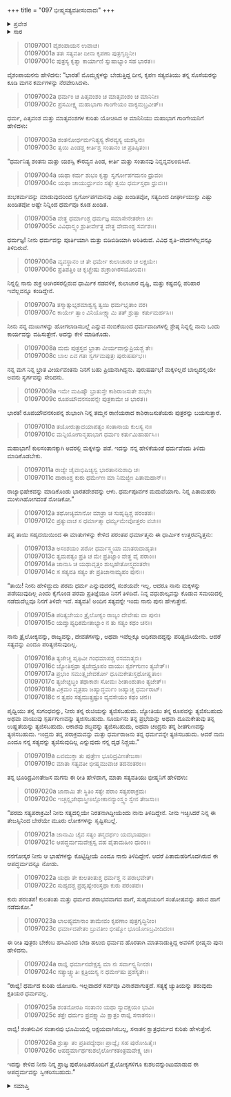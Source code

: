 +++
title = "097 ಭೀಷ್ಮಸತ್ಯವತೀಸಂವಾದಃ"
+++

<details><summary>ಪ್ರವೇಶ</summary>


।।   ಓಂ ಓಂ ನಮೋ ನಾರಾಯಣಾಯ।।   ಶ್ರೀ ವೇದವ್ಯಾಸಾಯ ನಮಃ ।।

ಶ್ರೀ ಕೃಷ್ಣದ್ವೈಪಾಯನ ವೇದವ್ಯಾಸ ವಿರಚಿತ  

**ಶ್ರೀ ಮಹಾಭಾರತ**

**ಆದಿ ಪರ್ವ**

**ಸಂಭವ ಪರ್ವ**

**ಅಧ್ಯಾಯ 97**

</details>


<details><summary>ಸಾರ</summary>

ಕುಲಸಂತಾನಕ್ಕಾಗಿ ಸಂತಾಪದಿಂದ ಸತ್ಯವತಿಯು ವಿಚಿತ್ರವೀರ್ಯನ ವಿಧವೆಯರನ್ನು ಕೂಡುವಂತೆ ಭೀಷ್ಮನಲ್ಲಿ ಕೇಳಿಕೊಳ್ಳುವುದು (1-11). ಭೀಷ್ಮನು ತನ್ನ ಪ್ರತಿಜ್ಞೆಯನ್ನು ಮುರಿಯುವುದಿಲ್ಲವೆಂದೂ, ಕುಲಸಂತಾನಕ್ಕೆ ಬೇರೆ ಮಾರ್ಗಗಳಿವೆಯೆಂದೂ ಹೇಳುವುದು (12-26).

</details>


> 01097001 ವೈಶಂಪಾಯನ ಉವಾಚ।  
01097001a ತತಃ ಸತ್ಯವತೀ ದೀನಾ ಕೃಪಣಾ ಪುತ್ರಗೃದ್ಧಿನೀ।  
01097001c ಪುತ್ರಸ್ಯ ಕೃತ್ವಾ ಕಾರ್ಯಾಣಿ ಸ್ನುಷಾಭ್ಯಾಂ ಸಹ ಭಾರತ।।

ವೈಶಂಪಾಯನನು ಹೇಳಿದನು: “ಭಾರತ! ಮೊಮ್ಮಕ್ಕಳನ್ನು ಬೇಡುತ್ತಿದ್ದ ದೀನ, ಕೃಪಣ ಸತ್ಯವತಿಯು ತನ್ನ ಸೊಸೆಯರನ್ನು ಕೂಡಿ ಮಗನ ಕರ್ಮಗಳನ್ನು ನೆರವೇರಿಸಿದಳು.

> 01097002a ಧರ್ಮಂ ಚ ಪಿತೃವಂಶಂ ಚ ಮಾತೃವಂಶಂ ಚ ಮಾನಿನೀ।  
01097002c ಪ್ರಸಮೀಕ್ಷ್ಯ ಮಹಾಭಾಗಾ ಗಾಂಗೇಯಂ ವಾಕ್ಯಮಬ್ರವೀತ್।।

ಧರ್ಮ, ಪಿತೃವಂಶ ಮತ್ತು ಮಾತೃವಂಶಗಳ ಕುರಿತು ಯೋಚಿಸಿದ ಆ ಮಾನಿನಿಯು ಮಹಾಭಾಗ ಗಾಂಗೇಯನಿಗೆ ಹೇಳಿದಳು:

> 01097003a ಶಂತನೋರ್ಧರ್ಮನಿತ್ಯಸ್ಯ ಕೌರವ್ಯಸ್ಯ ಯಶಸ್ವಿನಃ।  
01097003c ತ್ವಯಿ ಪಿಂಡಶ್ಚ ಕೀರ್ತಿಶ್ಚ ಸಂತಾನಂ ಚ ಪ್ರತಿಷ್ಠಿತಂ।।

“ಧರ್ಮನಿತ್ಯ ಶಂತನು ಮತ್ತು ಯಶಸ್ವಿ ಕೌರವ್ಯನ ಪಿಂಡ, ಕೀರ್ತಿ ಮತ್ತು ಸಂತಾನವು ನಿನ್ನನ್ನವಲಂಬಿಸಿದೆ.

> 01097004a ಯಥಾ ಕರ್ಮ ಶುಭಂ ಕೃತ್ವಾ ಸ್ವರ್ಗೋಪಗಮನಂ ಧ್ರುವಂ।  
01097004c ಯಥಾ ಚಾಯುರ್ಧ್ರುವಂ ಸತ್ಯೇ ತ್ವಯಿ ಧರ್ಮಸ್ತಥಾ ಧ್ರುವಃ।।

ಶುಭಕರ್ಮವನ್ನು ಮಾಡುವುದರಿಂದ ಸ್ವರ್ಗೋಪಗಮನವು ಎಷ್ಟು ಖಂಡಿತವೋ, ಸತ್ಯದಿಂದ ದೀರ್ಘಾಯುಸ್ಸು ಎಷ್ಟು ಖಂಡಿತವೋ ಅಷ್ಟೇ ನಿನ್ನಿಂದ ಧರ್ಮವೂ ಕೂಡ ಖಂಡಿತ.

> 01097005a ವೇತ್ಥ ಧರ್ಮಾಂಶ್ಚ ಧರ್ಮಜ್ಞ ಸಮಾಸೇನೇತರೇಣ ಚ।  
01097005c ವಿವಿಧಾಸ್ತ್ವಂ ಶ್ರುತೀರ್ವೇತ್ಥ ವೇತ್ಥ ವೇದಾಂಶ್ಚ ಸರ್ವಶಃ।।

ಧರ್ಮಜ್ಞ! ನೀನು ಧರ್ಮವನ್ನು ಪೂರ್ತಿಯಾಗಿ ಮತ್ತು ಬಿಡಿಬಿಡಿಯಾಗಿ ಅರಿತಿರುವೆ. ವಿವಿಧ ಶೃತಿ-ವೇದಗಳೆಲ್ಲವನ್ನೂ ತಿಳಿದಿರುವೆ.

> 01097006a ವ್ಯವಸ್ಥಾನಂ ಚ ತೇ ಧರ್ಮೇ ಕುಲಾಚಾರಂ ಚ ಲಕ್ಷಯೇ।  
01097006c ಪ್ರತಿಪತ್ತಿಂ ಚ ಕೃಚ್ಛ್ರೇಷು ಶುಕ್ರಾಂಗಿರಸಯೋರಿವ।।

ನಿನ್ನಲ್ಲಿ ನಾನು ಶುಕ್ರ ಆಂಗಿರಸರಲ್ಲಿರುವ ಧಾರ್ಮಿಕ ನಡವಳಿಕೆ, ಕುಲಾಚಾರ ದೃಷ್ಟಿ, ಮತ್ತು ಕಷ್ಟದಲ್ಲಿ ಪರಿಹಾರ ಇವೆಲ್ಲವನ್ನೂ ಕಂಡಿದ್ದೇನೆ.

> 01097007a ತಸ್ಮಾತ್ಸುಭೃಶಮಾಶ್ವಸ್ಯ ತ್ವಯಿ ಧರ್ಮಭೃತಾಂ ವರ।  
01097007c ಕಾರ್ಯೇ ತ್ವಾಂ ವಿನಿಯೋಕ್ಷ್ಯಾಮಿ ತತ್ ಶ್ರುತ್ವಾ ಕರ್ತುಮರ್ಹಸಿ।।

ನೀನು ನನ್ನ ದುಃಖಗಳನ್ನು ಹೋಗಲಾಡಿಸಬಲ್ಲೆ ಎನ್ನುವ ನಂಬಿಕೆಯಿಂದ ಧರ್ಮವಾದಿಗಳಲ್ಲಿ ಶ್ರೇಷ್ಠ ನಿನ್ನಲ್ಲಿ ನಾನು ಒಂದು ಕಾರ್ಯವನ್ನು ವಹಿಸುತ್ತೇನೆ. ಅದನ್ನು ಕೇಳಿ ಮಾಡಿಕೊಡು.

> 01097008a ಮಮ ಪುತ್ರಸ್ತವ ಭ್ರಾತಾ ವೀರ್ಯವಾನ್ಸುಪ್ರಿಯಶ್ಚ ತೇ।  
01097008c ಬಾಲ ಏವ ಗತಃ ಸ್ವರ್ಗಮಪುತ್ರಃ ಪುರುಷರ್ಷಭ।।

ನನ್ನ ಮಗ ನಿನ್ನ ಭ್ರಾತ ವೀರ್ಯವಂತನು ನಿನಗೆ ಬಹು ಪ್ರಿಯನಾಗಿದ್ದನು. ಪುರುಷರ್ಷಭ! ಮಕ್ಕಳಿಲ್ಲದೆ ಬಾಲ್ಯದಲ್ಲಿಯೇ ಅವನು ಸ್ವರ್ಗವನ್ನು ಸೇರಿದನು.

> 01097009a ಇಮೇ ಮಹಿಷ್ಯೌ ಭ್ರಾತುಸ್ತೇ ಕಾಶಿರಾಜಸುತೇ ಶುಭೇ।  
01097009c ರೂಪಯೌವನಸಂಪನ್ನೇ ಪುತ್ರಕಾಮೇ ಚ ಭಾರತ।।

ಭಾರತ! ರೂಪಯೌವನಸಂಪನ್ನ ಶುಭಾಂಗಿ ನಿನ್ನ ತಮ್ಮನ ರಾಣಿಯರಾದ ಕಾಶಿರಾಜಸುತೆಯರು ಪುತ್ರರನ್ನು ಬಯಸುತ್ತಾರೆ.

> 01097010a ತಯೋರುತ್ಪಾದಯಾಪತ್ಯಂ ಸಂತಾನಾಯ ಕುಲಸ್ಯ ನಃ।  
01097010c ಮನ್ನಿಯೋಗಾನ್ಮಹಾಭಾಗ ಧರ್ಮಂ ಕರ್ತುಮಿಹಾರ್ಹಸಿ।।

ಮಹಾಭಾಗ! ಕುಲಸಂತಾನಕ್ಕಾಗಿ ಅವರಲ್ಲಿ ಮಕ್ಕಳನ್ನು ಪಡೆ. ಇದನ್ನು ನನ್ನ ಹೇಳಿಕೆಯಂತೆ ಧರ್ಮವೆಂದು ತಿಳಿದು ಮಾಡಿಕೊಡಬೇಕು.

> 01097011a ರಾಜ್ಯೇ ಚೈವಾಭಿಷಿಚ್ಯಸ್ವ ಭಾರತಾನನುಶಾಧಿ ಚ।  
01097011c ದಾರಾಂಶ್ಚ ಕುರು ಧರ್ಮೇಣ ಮಾ ನಿಮಜ್ಜೀಃ ಪಿತಾಮಹಾನ್।।

ರಾಜ್ಯಾಭಿಷೇಕವನ್ನು ಮಾಡಿಕೊಂಡು ಭಾರತದೇಶವನ್ನು ಆಳು. ಧರ್ಮಪೂರ್ವಕ ಮದುವೆಯಾಗು. ನಿನ್ನ ಪಿತಾಮಹರು ಮುಳುಗಿಹೋಗದಂತೆ ನೋಡಿಕೋ.”

> 01097012a ತಥೋಚ್ಯಮಾನೋ ಮಾತ್ರಾ ಚ ಸುಹೃದ್ಭಿಶ್ಚ ಪರಂತಪಃ।   
01097012c ಪ್ರತ್ಯುವಾಚ ಸ ಧರ್ಮಾತ್ಮಾ ಧರ್ಮ್ಯಮೇವೋತ್ತರಂ ವಚಃ।।

ತನ್ನ ತಾಯಿ ಸಹೃದಯಿಯಿಂದ ಈ ಮಾತುಗಳನ್ನು ಕೇಳಿದ ಪರಂತಪ ಧರ್ಮಾತ್ಮನು ಈ ಧಾರ್ಮಿಕ ಉತ್ತರವನ್ನಿತ್ತನು:

> 01097013a ಅಸಂಶಯಂ ಪರೋ ಧರ್ಮಸ್ತ್ವಯಾ ಮಾತರುದಾಹೃತಃ।  
01097013c ತ್ವಮಪತ್ಯಂ ಪ್ರತಿ ಚ ಮೇ ಪ್ರತಿಜ್ಞಾಂ ವೇತ್ಥ ವೈ ಪರಾಂ।।  
01097014a ಜಾನಾಸಿ ಚ ಯಥಾವೃತ್ತಂ ಶುಲ್ಕಹೇತೋಸ್ತ್ವದಂತರೇ।  
01097014c ಸ ಸತ್ಯವತಿ ಸತ್ಯಂ ತೇ ಪ್ರತಿಜಾನಾಮ್ಯಹಂ ಪುನಃ।।

“ತಾಯಿ! ನೀನು ಹೇಳಿದ್ದುದು ಪರಮ ಧರ್ಮ ಎನ್ನುವುದರಲ್ಲಿ ಸಂಶಯವೇ ಇಲ್ಲ. ಆದರೂ ನಾನು ಮಕ್ಕಳನ್ನು ಪಡೆಯುವುದಿಲ್ಲ ಎಂದು ಕೈಗೊಂಡ ಪರಮ ಪ್ರತಿಜ್ಞೆಯೂ ನಿನಗೆ ತಿಳಿದಿದೆ. ನಿನ್ನ ವಧುಶುಲ್ಕವನ್ನು ಕೊಡುವ ಸಮಯದಲ್ಲಿ ನಡೆದುದೆಲ್ಲವೂ ನಿನಗೆ ತಿಳಿದೇ ಇದೆ. ಸತ್ಯವತಿ! ಅಂದಿನ ಸತ್ಯವನ್ನೇ ಇಂದು ನಾನು ಪುನಃ ಹೇಳುತ್ತೇನೆ.

> 01097015a ಪರಿತ್ಯಜೇಯಂ ತ್ರೈಲೋಕ್ಯಂ ರಾಜ್ಯಂ ದೇವೇಷು ವಾ ಪುನಃ।  
01097015c ಯದ್ವಾಪ್ಯಧಿಕಮೇತಾಭ್ಯಾಂ ನ ತು ಸತ್ಯಂ ಕಥಂ ಚನ।।

ನಾನು ತ್ರೈಲೋಕ್ಯವನ್ನು, ರಾಜ್ಯವನ್ನು, ದೇವತೆಗಳನ್ನು, ಅಥವಾ ಇವೆಲ್ಲಕ್ಕೂ ಅಧಿಕವಾದದ್ದನ್ನು ಪರಿತ್ಯಜಿಸಿಯೇನು. ಆದರೆ ಸತ್ಯವನ್ನು ಎಂದೂ ಪರಿತ್ಯಜಿಸುವುದಿಲ್ಲ.

> 01097016a ತ್ಯಜೇಚ್ಚ ಪೃಥಿವೀ ಗಂಧಮಾಪಶ್ಚ ರಸಮಾತ್ಮನಃ।  
01097016c ಜ್ಯೋತಿಸ್ತಥಾ ತ್ಯಜೇದ್ರೂಪಂ ವಾಯುಃ ಸ್ಪರ್ಶಗುಣಂ ತ್ಯಜೇತ್।।  
01097017a ಪ್ರಭಾಂ ಸಮುತ್ಸೃಜೇದರ್ಕೋ ಧೂಮಕೇತುಸ್ತಥೋಷ್ಣತಾಂ।  
01097017c ತ್ಯಜೇಚ್ಛಬ್ಧಂ ತಥಾಕಾಶಃ ಸೋಮಃ ಶೀತಾಂಶುತಾಂ ತ್ಯಜೇತ್।।  
01097018a ವಿಕ್ರಮಂ ವೃತ್ರಹಾ ಜಹ್ಯಾದ್ಧರ್ಮಂ ಜಹ್ಯಾಚ್ಚ ಧರ್ಮರಾಟ್।  
01097018c ನ ತ್ವಹಂ ಸತ್ಯಮುತ್ಸ್ರಷ್ಟುಂ ವ್ಯವಸೇಯಂ ಕಥಂ ಚನ।।

ಪೃಥ್ವಿಯು ತನ್ನ ಸುಗಂಧವನ್ನು, ನೀರು ತನ್ನ ರುಚಿಯನ್ನು ತ್ಯಜಿಸಬಹುದು. ಜ್ಯೋತಿಯು ತನ್ನ ರೂಪವನ್ನು ತ್ಯಜಿಸಬಹುದು ಅಥವಾ ವಾಯುವು ಸ್ಪರ್ಷಗುಣವನ್ನು ತ್ಯಜಿಸಬಹುದು. ಸೂರ್ಯನು ತನ್ನ ಪ್ರಭೆಯನ್ನು ಅಥವಾ ದೂಮಕೇತುವು ತನ್ನ ಉಷ್ಣತೆಯನ್ನು ತ್ಯಜಿಸಬಹುದು. ಆಕಾಶವು ಶಬ್ಧವನ್ನು ತ್ಯಜಿಸಬಹುದು, ಅಥವಾ ಚಂದ್ರನು ತನ್ನ ಶೀತಗುಣವನ್ನು ತ್ಯಜಿಸಬಹುದು. ಇಂದ್ರನು ತನ್ನ ಪರಾಕ್ರಮವನ್ನು ಮತ್ತು ಧರ್ಮರಾಜನು ತನ್ನ ಧರ್ಮವನ್ನೇ ತ್ಯಜಿಸಬಹುದು. ಆದರೆ ನಾನು ಎಂದೂ ನನ್ನ ಸತ್ಯವನ್ನು ತ್ಯಜಿಸುವುದಿಲ್ಲ ಎನ್ನುವುದು ನನ್ನ ದೃಢ ನಿಶ್ಚಯ.”

> 01097019a ಏವಮುಕ್ತಾ ತು ಪುತ್ರೇಣ ಭೂರಿದ್ರವಿಣತೇಜಸಾ।  
01097019c ಮಾತಾ ಸತ್ಯವತೀ ಭೀಷ್ಮಮುವಾಚ ತದನಂತರಂ।।

ತನ್ನ ಭೂರಿದ್ರವಿಣತೇಜಸ ಮಗನು ಈ ರೀತಿ ಹೇಳಿದಾಗ, ಮಾತಾ ಸತ್ಯವತಿಯು ಭೀಷ್ಮನಿಗೆ ಹೇಳಿದಳು:

> 01097020a ಜಾನಾಮಿ ತೇ ಸ್ಥಿತಿಂ ಸತ್ಯೇ ಪರಾಂ ಸತ್ಯಪರಾಕ್ರಮ।  
01097020c ಇಚ್ಛನ್ಸೃಜೇಥಾಸ್ತ್ರೀಽಲ್ಲೋಕಾನನ್ಯಾಂಸ್ತ್ವಂ ಸ್ವೇನ ತೇಜಸಾ।।

“ಪರಮ ಸತ್ಯಪರಾಕ್ರಮಿ! ನೀನು ಸತ್ಯದಲ್ಲಿಯೇ ನಿರತನಾಗಿದ್ದೀಯೆಂದು ನಾನು ತಿಳಿದಿದ್ದೇನೆ. ನೀನು ಇಚ್ಛಿಸಿದರೆ ನಿನ್ನ ಈ ತೇಜಸ್ಸಿನಿಂದ ಬೇರೆಯೇ ಮೂರು ಲೋಕಗಳನ್ನು ಸೃಷ್ಟಿಸಬಲ್ಲೆ.

> 01097021a ಜಾನಾಮಿ ಚೈವ ಸತ್ಯಂ ತನ್ಮದರ್ಥಂ ಯದಭಾಷಥಾಃ।  
01097021c ಆಪದ್ಧರ್ಮಮವೇಕ್ಷಸ್ವ ವಹ ಪೈತಾಮಹೀಂ ಧುರಂ।।

ನನಗೋಸ್ಕರ ನೀನು ಆ ಭಾಷೆಗಳನ್ನು ಕೊಟ್ಟಿದ್ದೀಯೆ ಎಂದೂ ನಾನು ತಿಳಿದಿದ್ದೇನೆ. ಆದರೆ ಪಿತಾಮಹರಿಗೊದಗಿರುವ ಈ ಆಪದ್ಧರ್ಮವನ್ನೂ ನೋಡು.

> 01097022a ಯಥಾ ತೇ ಕುಲತಂತುಶ್ಚ ಧರ್ಮಶ್ಚ ನ ಪರಾಭವೇತ್।  
01097022c ಸುಹೃದಶ್ಚ ಪ್ರಹೃಷ್ಯೇರಂಸ್ತಥಾ ಕುರು ಪರಂತಪ।।

ಕುರು ಪರಂತಪ! ಕುಲತಂತು ಮತ್ತು ಧರ್ಮದ ಪರಾಭವವಾಗದ ಹಾಗೆ, ಸುಹೃದಯರಿಗೆ ಸಂತೋಷವನ್ನು ತರುವ ಹಾಗೆ ನಡೆದುಕೋ.”

> 01097023a ಲಾಲಪ್ಯಮಾನಾಂ ತಾಮೇವಂ ಕೃಪಣಾಂ ಪುತ್ರಗೃದ್ಧಿನೀಂ।  
01097023c ಧರ್ಮಾದಪೇತಂ ಬ್ರುವತೀಂ ಭೀಷ್ಮೋ ಭೂಯೋಽಬ್ರವೀದಿದಂ।।

ಈ ರೀತಿ ಪುತ್ರರು ಬೇಕೆಂಬ ಹಸಿವಿನಿಂದ ಬೇಡಿ ಹಲುಬಿ ಧರ್ಮದ ಹೊರತಾಗಿ ಮಾತನಾಡುತ್ತಿದ್ದ ಅವಳಿಗೆ ಭೀಷ್ಮನು ಪುನಃ ಹೇಳಿದನು.

> 01097024a ರಾಜ್ಞಿ ಧರ್ಮಾನವೇಕ್ಷಸ್ವ ಮಾ ನಃ ಸರ್ವಾನ್ವ್ಯನೀನಶಃ।   
01097024c ಸತ್ಯಾಚ್ಚ್ಯುತಿಃ ಕ್ಷತ್ರಿಯಸ್ಯ ನ ಧರ್ಮೇಷು ಪ್ರಶಸ್ಯತೇ।।

“ರಾಜ್ಞಿ! ಧರ್ಮದ ಕುರಿತು ಯೋಚಿಸು. ಇಲ್ಲವಾದರೆ ಸರ್ವವೂ ವಿನಾಶವಾಗುತ್ತದೆ. ಸತ್ಯಕ್ಕೆ ಚ್ಯುತಿಯನ್ನು ತರುವುದು ಕ್ಷತಿಯರ ಧರ್ಮವಲ್ಲ.

> 01097025a ಶಂತನೋರಪಿ ಸಂತಾನಂ ಯಥಾ ಸ್ಯಾದಕ್ಷಯಂ ಭುವಿ।  
01097025c ತತ್ತೇ ಧರ್ಮಂ ಪ್ರವಕ್ಷ್ಯಾಮಿ ಕ್ಷಾತ್ರಂ ರಾಜ್ಞಿ ಸನಾತನಂ।।

ರಾಜ್ಞಿ! ಶಂತನುವಿನ ಸಂತಾನವು ಭೂಮಿಯಲ್ಲಿ ಅಕ್ಷಯವಾಗಿಸಬಲ್ಲ, ಸನಾತನ ಕ್ಷಾತ್ರಧರ್ಮದ ಕುರಿತು ಹೇಳುತ್ತೇನೆ.

> 01097026a ಶ್ರುತ್ವಾ ತಂ ಪ್ರತಿಪದ್ಯೇಥಾಃ ಪ್ರಾಜ್ಞೈಃ ಸಹ ಪುರೋಹಿತೈಃ।  
01097026c ಆಪದ್ಧರ್ಮಾರ್ಥಕುಶಲೈರ್ಲೋಕತಂತ್ರಮವೇಕ್ಷ್ಯ ಚ।।

ಇದನ್ನು ಕೇಳಿದ ನೀನು ನಿನ್ನ ಪ್ರಾಜ್ಞ ಪುರೋಹಿತರೊಂದಿಗೆ ತ್ರೈಲೋಕ್ಯಗಳಿಗೂ ಕುಶಲವನ್ನುಂಟುಮಾಡುವ ಈ ಆಪದ್ಧರ್ಮವನ್ನು ಸ್ವೀಕರಿಸಬಹುದು.”

<details><summary>ಸಮಾಪ್ತಿ</summary>


ಇತಿ ಶ್ರೀ ಮಹಾಭಾರತೇ ಆದಿಪರ್ವಣಿ ಸಂಭವಪರ್ವಣಿ ಭೀಷ್ಮಸತ್ಯವತೀ ಸಂವಾದೇ ಸಪ್ತನವತಿತಮೋಽಧ್ಯಾಯಃ।।  
ಇದು ಶ್ರೀ ಮಹಾಭಾರತದಲ್ಲಿ ಆದಿಪರ್ವದಲ್ಲಿ ಸಂಭವ ಪರ್ವದಲ್ಲಿ ಭೀಷ್ಮಸತ್ಯವತೀ ಸಂವಾದವೆನ್ನುವ ತೊಂಭತ್ತೇಳನೆಯ ಅಧ್ಯಾಯವು.


</details>

